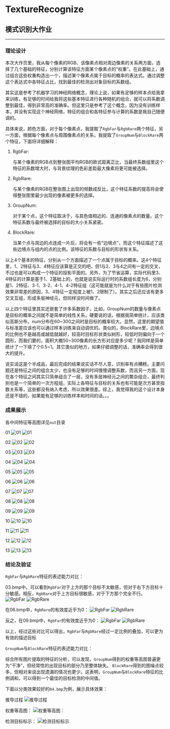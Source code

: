 # TextureRecognize
## 模式识别大作业

***
### 理论设计

本次大作页里，我从每个像素的RGB、该像素点相对周边像素的关系两方面，选择了几个基础的特征，分别计算该特征方面某个像素点的“权重”。在此基础上，通过组合这些权重构造出一个，描述某个像素点属于目标的概率的表达式。通过调整这个表达式中各特征占比，找到最佳的检测出对象目标的系数组。

其实这是参考了机器学习的神经网络概念，理论上说，如果有足够的样本点给我拿来训练，有足够的时间给我将这些基本特征进行各种随机的组合，就可以将系数调整到最佳，得到非常高的准确率。但这里只是参考了这个概念，因为没有训练样本，并没有实现这个神经网络，特征的组合和各特征参与计算的系数是我自己随便调的。

具体来说，颜色方面，对于每个像素点，我提取了`RgbFar`与`RgbRare`两个特征，另一方面，根据每个像素点与周围像素点的关系，我提取了`GroupNum`与`BlockRare`两个特征，下面将详细解释：
1. RgbFar:

    与某个像素的RGB点到整张图平均RGB的欧式距离正比，当最终系数组里这个特征的系数增大时，与背景纹理的色彩差距最大像素将更可能被选择。

2. RgbRare:

    与某个像素的RGB在整张图上出现的频数成反比，这个特征系数的提高将会使得整张图里最少出现的像素被更多的选择。

3. GroupNum:

    对于某个点，这个特征取决于，与其色值相近的、连通的像素点的数量。这个特征系数与最终被选择的目标的大小关系紧密。

4. BlockRare:

    当某个点与周边的点连成一片后，将会有一些“边境点”，而这个特征描述了这些边境点与组内的点的比例。该特征的系数与目标的形状有关系。

以上4个基本的特征，分别从一个方面描述了一个点属于目标的概率。这4个特征里，1、2特征与3、4特征应该算是正交的吧，但1与2、3与4之间有一定的交叉，不过也是可以构成一个特征的投影平面的。另外，为了节省运算，实际代码里3、4特征的计算是基于1、2基础上的，也就是说实际运行时的系数组长度为6，分别是1、2特征、3-1、3-2、4-1、4-2特征组（这可能就是为什么对于有些图片检测效果非常差的原因，3、4特征一定程度上被1、2限制了）。其实之后还应该有更多交叉互组，形成多层神经元，但同样没时间做了。

以上四个特征里其实还嵌套了许多系数因子，比如，GroupNum的数量与像素点是目标的概率之间就不是简单的线性关系，硬要说的话，根据我简单统计，应该类似高斯分布，num分布在60~300之间时是目标的概率较大。显然，这里的期望值与标准差应该也可以通过样本训练来自动调优的。类似的，BlockRare里，边境点的比例也不是越高或越低就越好，较高时目标形状类似树形，较低时则偏向于一个圆形，而我们要的，面积大概50~300像素的长方形对应是多少呢？我同样是简单统计了一下填了个0.5~1。其它类似的地方，如果仔细调整的话，准确率会得到很大的提升。

说实话这是个半成品，最后完成的结果说实话不尽人意，识别率有点糟糕。主要问题还是特征之间的组合太少，也没有足够的时间慢慢调整系数，而且另一方面，现在各个特征之间其实只简单组合了一层，没有多层神经元之间的繁杂组合，最终判别也是一个简单的一次方程组，实际上各特征与目标的关系也有可能是次方甚至指数关系等，这些都没有纳入考虑，所以效果很差。综上，我觉得我的这个设计本身还是不错的，如果能有足够的训练样本和时间的话。。。


### 成果展示

各中间特征等高图详见`out`目录

01
![01](./out/01/result-weight.jpg)
![01](./out/01/result-marked.jpg)

02
![02](./out/02/result-weight.jpg)
![02](./out/02/result-marked.jpg)

03
![03](./out/03/result-weight.jpg)
![03](./out/03/result-marked.jpg)

04
![04](./out/04/result-weight.jpg)
![04](./out/04/result-marked.jpg)

05
![05](./out/05/result-weight.jpg)
![05](./out/05/result-marked.jpg)

06
![06](./out/06/result-weight.jpg)
![06](./out/06/result-marked.jpg)

07
![07](./out/07/result-weight.jpg)
![07](./out/07/result-marked.jpg)

08
![08](./out/08/result-weight.jpg)
![08](./out/08/result-marked.jpg)

09
![09](./out/09/result-weight.jpg)
![09](./out/09/result-marked.jpg)

10
![10](./out/10/result-weight.jpg)
![10](./out/10/result-marked.jpg)

11
![11](./out/11/result-weight.jpg)
![11](./out/11/result-marked.jpg)

12
![12](./out/12/result-weight.jpg)
![12](./out/12/result-marked.jpg)

13
![13](./out/13/result-weight.jpg)
![13](./out/13/result-marked.jpg)


### 结论及验证

`RgbFar`与`RgbRare`特征的表述能力对比：

03.bmp中，可以看到`RgbFar`对于上方的那个目标不太敏感，但对于右下方目标十分敏感。相反，`RgbRare`对于上方目标很敏感，对于下方那个完全不行。
![RgbFar](./out/03/01.jpg)
![RgbRare](./out/03/02.jpg)

在06.bmp中，`RgbRare`的有效度近乎为0：
![RgbFar](./out/06/01.jpg)
![RgbRare](./out/06/02.jpg)

反之，在09.bmp中，`RgbFar`的有效度近乎为0：
![RgbFar](./out/09/01.jpg)
![RgbRare](./out/09/02.jpg)

以上，经过这些对比可以得出，`RgbFar`与`RgbRare`经过一定比例的叠加，可以更为有效的描述目标

`GroupNum`与`BlockRare`特征的表述能力对比：

综合所有图片提取的特征的分析，可以发现，`GroupNum`得到的权重等高图普遍更为“干净”，但经常性的出现目标的部分乃至整体缺失。
`BlockRare`得到的图噪点较多，但相对来说出现遗漏的情况也更少。这表明，`GroupNum`与`BlockRare`特征的比例调和，可以得到一个最佳的目标检测的中间值。

下面以分类效果较好的`04.bmp`为例，展示具体效果：

推导过程
![推导过程](./screenshuts/推导过程.png)

权重等高图：
![权重等高图：](./out/04/result-weight.jpg)

检测目标标示：
![检测目标标示](./out/04/result-marked.jpg)
